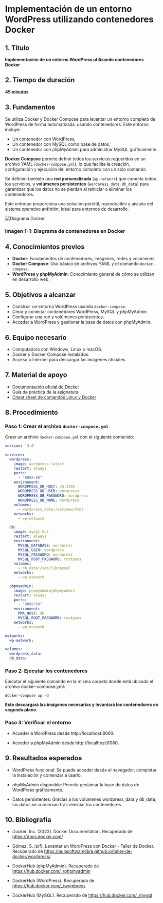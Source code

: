 # Implementación de un entorno WordPress utilizando contenedores Docker

## 1. Título

**Implementación de un entorno WordPress utilizando contenedores Docker**

## 2. Tiempo de duración

**45 minutos**

## 3. Fundamentos

Se utiliza Docker y Docker Compose para levantar un entorno completo de WordPress de forma automatizada, usando contenedores. Este entorno incluye:

- Un contenedor con WordPress,
- Un contenedor con MySQL como base de datos,
- Un contenedor con phpMyAdmin para administrar MySQL gráficamente.

**Docker Compose** permite definir todos los servicios requeridos en un archivo YAML (`docker-compose.yml`), lo que facilita la creación, configuración y ejecución del entorno completo con un solo comando.

Se definen también una **red personalizada** (`wp-network`) que conecta todos los servicios, y **volúmenes persistentes** (`wordpress_data`, `db_data`) para garantizar que los datos no se pierdan al reiniciar o eliminar los contenedores.

Este enfoque proporciona una solución portátil, reproducible y aislada del sistema operativo anfitrión, ideal para entornos de desarrollo.

![Diagrama Docker](https://miro.medium.com/v2/resize:fit:1400/1*eZkzxE0RWDXgRyfVdfMHbw.png)

### Imagen 1-1: Diagrama de contenedores en Docker

## 4. Conocimientos previos

- **Docker**: Fundamentos de contenedores, imágenes, redes y volúmenes.
- **Docker Compose**: Uso básico de archivos YAML y el comando `docker-compose`.
- **WordPress y phpMyAdmin**: Conocimiento general de cómo se utilizan en desarrollo web.

## 5. Objetivos a alcanzar

- Construir un entorno WordPress usando `docker-compose`.
- Crear y conectar contenedores WordPress, MySQL y phpMyAdmin.
- Configurar una red y volúmenes persistentes.
- Acceder a WordPress y gestionar la base de datos con phpMyAdmin.

## 6. Equipo necesario

- Computadora con Windows, Linux o macOS.
- Docker y Docker Compose instalados.
- Acceso a Internet para descargar las imágenes oficiales.

## 7. Material de apoyo

- [Documentación oficial de Docker](https://docs.docker.com/)
- Guía de práctica de la asignatura
- [Cheat sheet de comandos Linux y Docker](https://dockerlabs.collabnix.com/docker/cheatsheet/)

## 8. Procedimiento

### Paso 1: Crear el archivo `docker-compose.yml`

Crear un archivo `docker-compose.yml` con el siguiente contenido:

```yaml
version: '3.8'

services:
  wordpress:
    image: wordpress:latest
    restart: always
    ports:
      - "8000:80"
    environment:
      WORDPRESS_DB_HOST: db:3306
      WORDPRESS_DB_USER: wordpress
      WORDPRESS_DB_PASSWORD: wordpress
      WORDPRESS_DB_NAME: wordpress
    volumes:
      - wordpress_data:/var/www/html
    networks:
      - wp-network

  db:
    image: mysql:5.7
    restart: always
    environment:
      MYSQL_DATABASE: wordpress
      MYSQL_USER: wordpress
      MYSQL_PASSWORD: wordpress
      MYSQL_ROOT_PASSWORD: rootpass
    volumes:
      - db_data:/var/lib/mysql
    networks:
      - wp-network

  phpmyadmin:
    image: phpmyadmin/phpmyadmin
    restart: always
    ports:
      - "8080:80"
    environment:
      PMA_HOST: db
      MYSQL_ROOT_PASSWORD: rootpass
    networks:
      - wp-network

networks:
  wp-network:

volumes:
  wordpress_data:
  db_data:
```
### Paso 2: Ejecutar los contenedores
Ejecutar el siguiente comando en la misma carpeta donde está ubicado el archivo docker-compose.yml:

```
docker-compose up -d
```
**Esto descargará las imágenes necesarias y levantará los contenedores en segundo plano.**

### Paso 3: Verificar el entorno

- Acceder a WordPress desde http://localhost:8000.

- Acceder a phpMyAdmin desde http://localhost:8080.

## 9. Resultados esperados
- WordPress funcional: Se puede acceder desde el navegador, completar la instalación y comenzar a usarlo.

- phpMyAdmin disponible: Permite gestionar la base de datos de WordPress gráficamente.

- Datos persistentes: Gracias a los volúmenes wordpress_data y db_data, los datos se conservan tras reiniciar los contenedores.

## 10. Bibliografía
- Docker, Inc. (2023). Docker Documentation. Recuperado de https://docs.docker.com/

- Gómez, S. (s/f). Levantar un WordPress con Docker - Taller de Docker. Recuperado de https://aulasoftwarelibre.github.io/taller-de-docker/wordpress/

- DockerHub (phpMyAdmin). Recuperado de https://hub.docker.com/_/phpmyadmin

- DockerHub (WordPress). Recuperado de https://hub.docker.com/_/wordpress

- DockerHub (MySQL). Recuperado de https://hub.docker.com/_/mysql


